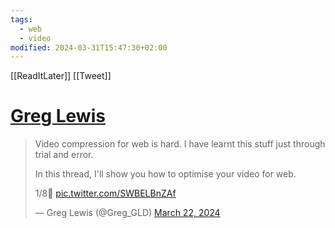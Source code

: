 ```yaml
---
tags:
  - web
  - video
modified: 2024-03-31T15:47:30+02:00
---
```



[[ReadItLater]] [[Tweet]]

# [Greg Lewis](https://twitter.com/Greg_GLD/status/1771146684375896472)

> Video compression for web is hard. I have learnt this stuff just through trial and error.  
>   
> In this thread, I'll show you how to optimise your video for web.  
>   
> 1/8🧵 [pic.twitter.com/SWBELBnZAf](https://t.co/SWBELBnZAf)
> 
> — Greg Lewis (@Greg\_GLD) [March 22, 2024](https://twitter.com/Greg_GLD/status/1771146684375896472?ref_src=twsrc%5Etfw)